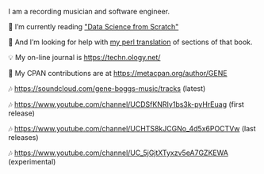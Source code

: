I am a recording musician and software engineer.

🌱 I’m currently reading ["Data Science from Scratch"](https://www.oreilly.com/library/view/data-science-from/9781492041122/)

🤔 And I’m looking for help with [my perl translation](https://github.com/ology/Data-Science-FromScratch) of sections of that book.

💡 My on-line journal is https://techn.ology.net/

📖 My CPAN contributions are at https://metacpan.org/author/GENE

🎶 https://soundcloud.com/gene-boggs-music/tracks (latest)

🎶 https://www.youtube.com/channel/UCDSfKNRIy1bs3k-pyHrEuag (first release)

🎶 https://www.youtube.com/channel/UCHTS8kJCGNo_4d5x6POCTVw (last releases)

🎶 https://www.youtube.com/channel/UC_5jGjtXTyxzv5eA7GZKEWA (experimental)
